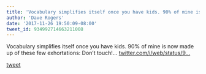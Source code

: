 ```yaml
---
title: 'Vocabulary simplifies itself once you have kids. 90% of mine is now made up...'
author: 'Dave Rogers'
date: '2017-11-26 19:50:09-08:00'
tweet_id: 934992714663211008
---
```

Vocabulary simplifies itself once you have kids. 90% of mine is now made up of these few exhortations: Don’t touch!… [twitter.com/i/web/status/9…](https://twitter.com/i/web/status/934992714663211008)

[tweet](https://twitter.com/yukondude/status/934992714663211008)
